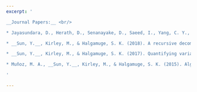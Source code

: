 ```yaml
---
excerpt: '

__Journal Papers:__ <br/>

* Jayasundara, D., Herath, D., Senanayake, D., Saeed, I., Yang, C. Y., __Sun, Y.__, Chang, B. C., Tang, S. L. and Halgamuge, S. K. (2019). ENVirT: inference of ecological characteristics of viruses from metagenomic data. BMC Bioinformatics, 19(13), 377. [[PDF]](http://yuansuny.github.io/files/Jpaper_ENVirT.pdf) <br/>

* __Sun, Y.__, Kirley, M., & Halgamuge, S. K. (2018). A recursive decomposition method for large scale continuous optimization. IEEE Transactions on Evolutionary Computation, 22(5), 647-661. [[PDF]](http://yuansuny.github.io/files/Jpaper_RDG.pdf) <br/> 

* __Sun, Y.__, Kirley, M., & Halgamuge, S. K. (2017). Quantifying variable interactions in continuous optimization problems. IEEE Transactions on Evolutionary Computation, 21(2), 249-264. [[PDF]](http://yuansuny.github.io/files/Jpaper_MEE.pdf) <br/> 

* Muñoz, M. A., __Sun, Y.__, Kirley, M., & Halgamuge, S. K. (2015). Algorithm selection for black-box continuous optimization problems: A survey on methods and challenges. Information Sciences, 317, 224-245. [[PDF]](http://yuansuny.github.io/files/Jpaper_AS.pdf) <br/>

'

---
```



